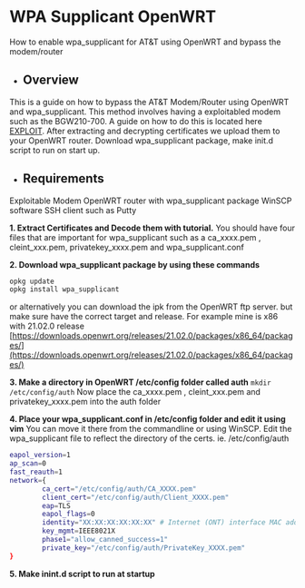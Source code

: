 # WPA Supplicant OpenWRT
How to enable wpa_supplicant for AT&amp;T using OpenWRT and bypass the modem/router

- ##  Overview
This is a guide on how to bypass the AT&T Modem/Router using OpenWRT and wpa_supplicant. This method involves having a exploitabled modem such as the BGW210-700. A guide on how to do this is located here [EXPLOIT](https://github.com/bypassrg/att "EXPLOIT"). After extracting and decrypting certificates we upload them to your OpenWRT router.  Download wpa_supplicant package, make init.d script to run on start up.

- ## Requirements
Exploitable Modem
OpenWRT router with wpa_supplicant package
WinSCP software
SSH client such as Putty

**1. Extract Certificates and Decode them with tutorial.**
You should have four files that are important for wpa_supplicant such as a ca_xxxx.pem , cleint_xxx.pem, privatekey_xxxx.pem and wpa_supplicant.conf

**2. Download wpa_supplicant package by using these commands**

```bash
opkg update
opkg install wpa_supplicant
```

or alternatively you can download the ipk from the OpenWRT ftp server. but make sure have the correct target and release. For example mine is x86 with 21.02.0 release
[https://downloads.openwrt.org/releases/21.02.0/packages/x86_64/packages/](https://downloads.openwrt.org/releases/21.02.0/packages/x86_64/packages/)

**3. Make a directory in OpenWRT /etc/config folder called auth**
`mkdir /etc/config/auth`
Now place the ca_xxxx.pem , cleint_xxx.pem and privatekey_xxxx.pem into the auth folder

**4. Place your wpa_supplicant.conf in /etc/config folder and edit it using vim**
You can move it there from the commandline or using WinSCP.
Edit the wpa_supplicant file to reflect the directory of the certs. ie. /etc/config/auth

```bash
eapol_version=1
ap_scan=0
fast_reauth=1
network={
        ca_cert="/etc/config/auth/CA_XXXX.pem"
        client_cert="/etc/config/auth/Client_XXXX.pem"
        eap=TLS
        eapol_flags=0
        identity="XX:XX:XX:XX:XX:XX" # Internet (ONT) interface MAC address must match this value
        key_mgmt=IEEE8021X
        phase1="allow_canned_success=1"
        private_key="/etc/config/auth/PrivateKey_XXXX.pem"
}

```
**5. Make inint.d script to run at startup**
